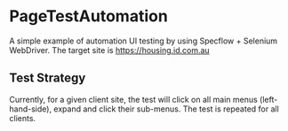 # PageTestAutomation
A simple example of automation UI testing by using Specflow + Selenium WebDriver. The target site is https://housing.id.com.au

## Test Strategy
Currently, for a given client site, the test will click on all main menus (left-hand-side), expand and click their sub-menus. The test is repeated for all clients.
